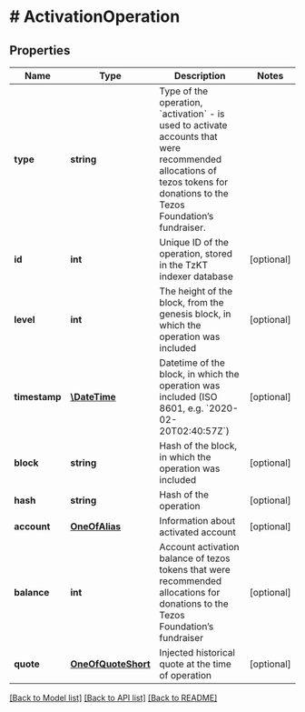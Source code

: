 # # ActivationOperation

## Properties

Name | Type | Description | Notes
------------ | ------------- | ------------- | -------------
**type** | **string** | Type of the operation, &#x60;activation&#x60; - is used to activate accounts that were recommended allocations of tezos tokens for donations to the Tezos Foundation’s fundraiser. |
**id** | **int** | Unique ID of the operation, stored in the TzKT indexer database | [optional]
**level** | **int** | The height of the block, from the genesis block, in which the operation was included | [optional]
**timestamp** | [**\DateTime**](\DateTime.md) | Datetime of the block, in which the operation was included (ISO 8601, e.g. &#x60;2020-02-20T02:40:57Z&#x60;) | [optional]
**block** | **string** | Hash of the block, in which the operation was included | [optional]
**hash** | **string** | Hash of the operation | [optional]
**account** | [**OneOfAlias**](OneOfAlias.md) | Information about activated account | [optional]
**balance** | **int** | Account activation balance of tezos tokens that were recommended allocations for donations to the Tezos Foundation’s fundraiser | [optional]
**quote** | [**OneOfQuoteShort**](OneOfQuoteShort.md) | Injected historical quote at the time of operation | [optional]

[[Back to Model list]](../../README.md#models) [[Back to API list]](../../README.md#endpoints) [[Back to README]](../../README.md)
